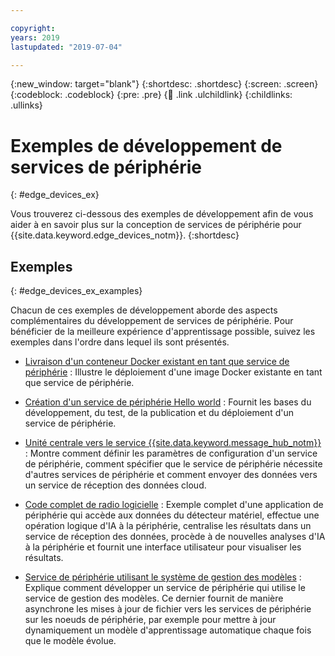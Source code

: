 ```yaml
---

copyright:
years: 2019
lastupdated: "2019-07-04"

---
```


{:new_window: target="blank"}
{:shortdesc: .shortdesc}
{:screen: .screen}
{:codeblock: .codeblock}
{:pre: .pre}
{:child: .link .ulchildlink}
{:childlinks: .ullinks}

# Exemples de développement de services de périphérie
{: #edge_devices_ex}

Vous trouverez ci-dessous des exemples de développement afin de vous aider à en savoir plus sur la conception de services de périphérie pour {{site.data.keyword.edge_devices_notm}}.
{:shortdesc}

## Exemples
{: #edge_devices_ex_examples}

Chacun de ces exemples de développement aborde des aspects complémentaires du développement de services de périphérie. Pour bénéficier de la meilleure expérience d'apprentissage possible, suivez les exemples dans l'ordre dans lequel ils sont présentés.

* [Livraison d'un conteneur Docker existant en tant que service de périphérie](quickstart_example.md) : Illustre le déploiement d'une image Docker existante en tant que service de périphérie.

* [Création d'un service de périphérie Hello world](developingstart_example.md) : Fournit les bases du développement, du test, de la publication et du déploiement d'un service de périphérie.

* [Unité centrale vers le service {{site.data.keyword.message_hub_notm}}](cpu_msg_example.md) : Montre comment définir les paramètres de configuration d'un service de périphérie, comment spécifier que le service de périphérie nécessite d'autres services de périphérie et comment envoyer des données vers un service de réception des données cloud.

* [Code complet de radio logicielle](software_defined_radio_ex_full.md) : Exemple complet d'une application de périphérie qui accède aux données du détecteur matériel, effectue une opération logique d'IA à la périphérie, centralise les résultats dans un service de réception des données, procède à de nouvelles analyses d'IA à la périphérie et fournit une interface utilisateur pour visualiser les résultats.

* [Service de périphérie utilisant le système de gestion des modèles](mms.md) : Explique comment développer un service de périphérie qui utilise le service de gestion des modèles. Ce dernier fournit de manière asynchrone les mises à jour de fichier vers les services de périphérie sur les noeuds de périphérie, par exemple pour mettre à jour dynamiquement un modèle d'apprentissage automatique chaque fois que le modèle évolue.
